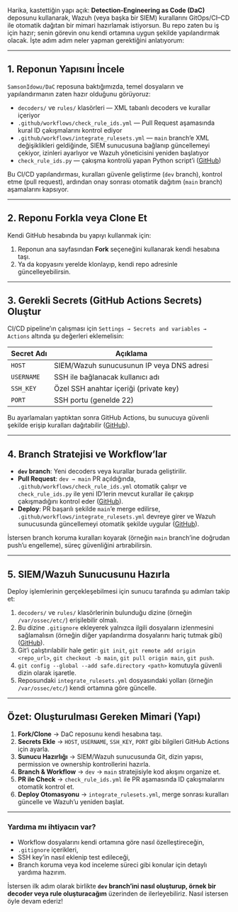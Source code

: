 Harika, kastettiğin yapı açık: **Detection-Engineering as Code (DaC)** deposunu kullanarak, Wazuh (veya başka bir SIEM) kurallarını GitOps/CI–CD ile otomatik dağıtan bir mimari hazırlamak istiyorsun. Bu repo zaten bu iş için hazır; senin görevin onu kendi ortamına uygun şekilde yapılandırmak olacak. İşte adım adım neler yapman gerektiğini anlatıyorum:

---

## 1. Reponun Yapısını İncele

`SamsonIdowu/DaC` reposuna baktığımızda, temel dosyaların ve yapılandırmanın zaten hazır olduğunu görüyoruz:

* `decoders/` ve `rules/` klasörleri — XML tabanlı decoders ve kurallar içeriyor
* `.github/workflows/check_rule_ids.yml` — Pull Request aşamasında kural ID çakışmalarını kontrol ediyor
* `.github/workflows/integrate_rulesets.yml` — `main` branch’e XML değişiklikleri geldiğinde, SIEM sunucusuna bağlanıp güncellemeyi çekiyor, izinleri ayarlıyor ve Wazuh yöneticisini yeniden başlatıyor
* `check_rule_ids.py` — çakışma kontrolü yapan Python script’i ([GitHub][1])

Bu CI/CD yapılandırması, kuralları güvenle geliştirme (`dev` branch), kontrol etme (pull request), ardından onay sonrası otomatik dağıtım (`main` branch) aşamalarını kapsıyor.

---

## 2. Reponu Forkla veya Clone Et

Kendi GitHub hesabında bu yapıyı kullanmak için:

1. Reponun ana sayfasından **Fork** seçeneğini kullanarak kendi hesabına taşı.
2. Ya da kopyasını yerelde klonlayıp, kendi repo adresinle güncelleyebilirsin.

---

## 3. Gerekli Secrets (GitHub Actions Secrets) Oluştur

CI/CD pipeline’ın çalışması için `Settings → Secrets and variables → Actions` altında şu değerleri eklemelisin:

| Secret Adı | Açıklama                                  |
| ---------- | ----------------------------------------- |
| `HOST`     | SIEM/Wazuh sunucusunun IP veya DNS adresi |
| `USERNAME` | SSH ile bağlanacak kullanıcı adı          |
| `SSH_KEY`  | Özel SSH anahtar içeriği (private key)    |
| `PORT`     | SSH portu (genelde 22)                    |

Bu ayarlamaları yaptıktan sonra GitHub Actions, bu sunucuya güvenli şekilde erişip kuralları dağıtabilir ([GitHub][1]).

---

## 4. Branch Stratejisi ve Workflow’lar

* **`dev` branch**: Yeni decoders veya kurallar burada geliştirilir.
* **Pull Request**: `dev → main` PR açıldığında, `.github/workflows/check_rule_ids.yml` otomatik çalışır ve `check_rule_ids.py` ile yeni ID’lerin mevcut kurallar ile çakışıp çakışmadığını kontrol eder ([GitHub][1]).
* **Deploy**: PR başarılı şekilde `main`’e merge edilirse, `.github/workflows/integrate_rulesets.yml` devreye girer ve Wazuh sunucusunda güncellemeyi otomatik şekilde uygular ([GitHub][1]).

İstersen branch koruma kuralları koyarak (örneğin `main` branch’ine doğrudan push’u engelleme), süreç güvenliğini artırabilirsin.

---

## 5. SIEM/Wazuh Sunucusunu Hazırla

Deploy işlemlerinin gerçekleşebilmesi için sunucu tarafında şu adımları takip et:

1. `decoders/` ve `rules/` klasörlerinin bulunduğu dizine (örneğin `/var/ossec/etc/`) erişilebilir olmalı.
2. Bu dizine `.gitignore` ekleyerek yalnızca ilgili dosyaların izlenmesini sağlamalısın (örneğin diğer yapılandırma dosyalarını hariç tutmak gibi) ([GitHub][1]).
3. Git’i çalıştırılabilir hale getir: `git init`, `git remote add origin <repo_url>`, `git checkout -b main`, `git pull origin main`, `git push`.
4. `git config --global --add safe.directory <path>` komutuyla güvenli dizin olarak işaretle.
5. Reposundaki `integrate_rulesets.yml` dosyasındaki yolları (örneğin `/var/ossec/etc/`) kendi ortamına göre güncelle.

---

## Özet: Oluşturulması Gereken Mimari (Yapı)

1. **Fork/Clone** → DaC reposunu kendi hesabına taşı.
2. **Secrets Ekle** → `HOST`, `USERNAME`, `SSH_KEY`, `PORT` gibi bilgileri GitHub Actions için ayarla.
3. **Sunucu Hazırlığı** → SIEM/Wazuh sunucusunda Git, dizin yapısı, permission ve ownership kontrollerini hazırla.
4. **Branch & Workflow** → `dev` → `main` stratejisiyle kod akışını organize et.
5. **PR ile Check** → `check_rule_ids.yml` ile PR aşamasında ID çakışmalarını otomatik kontrol et.
6. **Deploy Otomasyonu** → `integrate_rulesets.yml`, merge sonrası kuralları güncelle ve Wazuh’u yeniden başlat.

---

### Yardıma mı ihtiyacın var?

* Workflow dosyalarını kendi ortamına göre nasıl özelleştireceğin,
* `.gitignore` içerikleri,
* SSH key’in nasıl eklenip test edileceği,
* Branch koruma veya kod inceleme süreci gibi konular için detaylı yardıma hazırım.

İstersen ilk adım olarak birlikte **`dev` branch’ini nasıl oluşturup, örnek bir decoder veya rule oluşturacağım** üzerinden de ilerleyebiliriz. Nasıl istersen öyle devam ederiz!

[1]: https://github.com/SamsonIdowu/DaC.git "GitHub - SamsonIdowu/DaC: This repository is used to conceptualize the automation of detection engineering."
